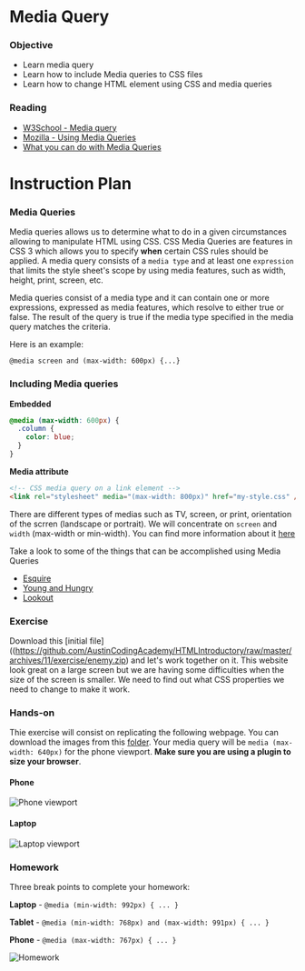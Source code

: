# Media Query

### Objective

* Learn media query
* Learn how to include Media queries to CSS files
* Learn how to change HTML element using CSS and media queries

### Reading

* [W3School - Media query](http://www.w3schools.com/cssref/css3_pr_mediaquery.asp)
* [Mozilla - Using Media Queries](https://developer.mozilla.org/en-US/docs/Web/CSS/Media_Queries/Using_media_queries)
* [What you can do with Media Queries](http://mediaqueri.es/)

# Instruction Plan

### Media Queries

Media queries allows us to determine what to do in a given circumstances allowing to manipulate HTML using CSS. CSS Media Queries are features in CSS 3 which allows you to specify **when** certain CSS rules should be applied. A media query consists of a `media type` and at least one `expression` that limits the style sheet's scope by using media features, such as width, height, print, screen, etc.

Media  queries consist of a media type and it can contain one or more expressions, expressed as media features, which resolve to either true or false. The result of the query is true if the media type specified in the media query matches the criteria.

Here is an example:

`@media screen and (max-width: 600px) {...}`

### Including Media queries

**Embedded**

```css
@media (max-width: 600px) {
  .column {
    color: blue;
  }
}
```

**Media attribute**

```html
<!-- CSS media query on a link element -->
<link rel="stylesheet" media="(max-width: 800px)" href="my-style.css" />
```

There are different types of medias such as TV, screen, or print, orientation of the scrren (landscape or portrait). We will concentrate on `screen` and `width` (max-width or min-width). You can find more information about it [here](http://cssmediaqueries.com/what-are-css-media-queries.html)

Take a look to some of the things that can be accomplished using Media Queries

* [Esquire](http://www.esquire.co.uk)
* [Young and Hungry](http://youngandhungry.co/)
* [Lookout](https://www.lookout.com/)

### Exercise

Download this [initial file]((https://github.com/AustinCodingAcademy/HTMLIntroductory/raw/master/archives/11/exercise/enemy.zip) and let's work together on it. This website look great on a large screen but we are having some difficulties when the size of the screen is smaller. We need to find out what CSS properties we need to change to make it work.

### Hands-on

Thie exercise will consist on replicating the following webpage. You can download the images from this [folder](../exercises/11/evaluate). Your media query will be `media (max-width: 640px)` for the phone viewport. **Make sure you are using a plugin to size your browser**.

#### Phone

![Phone viewport](../images/11/evaluate-phone.png)

#### Laptop

![Laptop viewport](../images/11/evaluate-laptop.png)

### Homework

Three break points to complete your homework:

**Laptop** - `@media (min-width: 992px) { ... }`

**Tablet** - `@media (min-width: 768px) and (max-width: 991px) { ... }`

**Phone** - `@media (max-width: 767px) { ... }`

![Homework](../images/11/homework.jpg)
